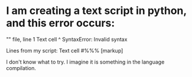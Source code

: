 
# I am creating a text script in python, and this error occurs:

"<ipython-input-13-4e3095c2a686>" file, line 1
    Text cell <infinite>
            ^
SyntaxError: Invalid syntax

Lines from my script:
Text cell <infinite>
#%%% [markup]

I don't know what to try. I imagine it is something in the language compilation.

        